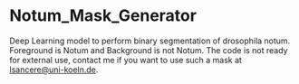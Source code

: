 # Notum_Mask_Generator
Deep Learning model to perform binary segmentation of drosophila notum. Foreground is Notum and Background is not Notum.
The code is not ready for external use, contact me if you want to use such a mask at lsancere@uni-koeln.de.
